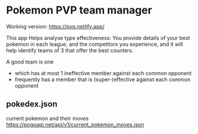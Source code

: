 # Pokemon PVP team manager

Working version: https://pvp.netlify.app/

This app
Helps analyse type effectiveness: You provide details of your best pokemon in each league, and the competitors you experience,
and it will help identify teams of 3 that offer the best counters.

A good team is one

- which has at most 1 ineffective member against each common opponent
- frequently has a member that is (super-)effective against each common opponent

 
## pokedex.json 

current pokemon and their moves
https://pogoapi.net/api/v1/current_pokemon_moves.json



